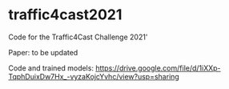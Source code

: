 # traffic4cast2021

Code for the Traffic4Cast Challenge 2021'

Paper: to be updated

Code and trained models: https://drive.google.com/file/d/1iXXp-TqphDuixDw7Hx_-vyzaKojcYvhc/view?usp=sharing
